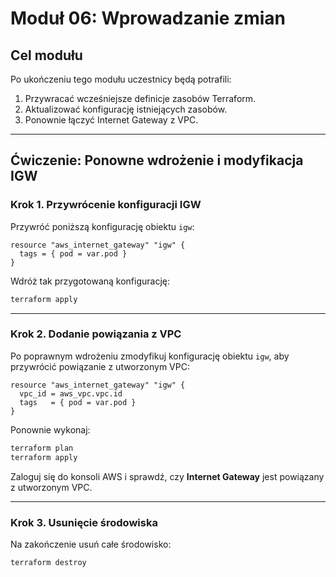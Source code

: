 # Moduł 06: Wprowadzanie zmian

## Cel modułu

Po ukończeniu tego modułu uczestnicy będą potrafili:

1. Przywracać wcześniejsze definicje zasobów Terraform.  
2. Aktualizować konfigurację istniejących zasobów.  
3. Ponownie łączyć Internet Gateway z VPC.  

---

## Ćwiczenie: Ponowne wdrożenie i modyfikacja IGW

### Krok 1. Przywrócenie konfiguracji IGW

Przywróć poniższą konfigurację obiektu `igw`:

```hcl
resource "aws_internet_gateway" "igw" {
  tags = { pod = var.pod }
}
```

Wdróż tak przygotowaną konfigurację:

```bash
terraform apply
```

---

### Krok 2. Dodanie powiązania z VPC

Po poprawnym wdrożeniu zmodyfikuj konfigurację obiektu `igw`, aby przywrócić powiązanie z utworzonym VPC:

```hcl
resource "aws_internet_gateway" "igw" {
  vpc_id = aws_vpc.vpc.id
  tags   = { pod = var.pod }
}
```

Ponownie wykonaj:

```bash
terraform plan
terraform apply
```

Zaloguj się do konsoli AWS i sprawdź, czy **Internet Gateway** jest powiązany z utworzonym VPC.  

---

### Krok 3. Usunięcie środowiska

Na zakończenie usuń całe środowisko:

```bash
terraform destroy
```

